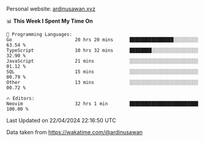 Personal website: [ardinusawan.xyz](https://ardinusawan.xyz)

<!--START_SECTION:waka-->
📊 **This Week I Spent My Time On** 

```text
💬 Programming Languages: 
Go                       20 hrs 20 mins      ████████████████░░░░░░░░░   63.54 % 
TypeScript               10 hrs 32 mins      ████████░░░░░░░░░░░░░░░░░   32.90 % 
JavaScript               21 mins             ░░░░░░░░░░░░░░░░░░░░░░░░░   01.12 % 
SQL                      15 mins             ░░░░░░░░░░░░░░░░░░░░░░░░░   00.79 % 
Other                    13 mins             ░░░░░░░░░░░░░░░░░░░░░░░░░   00.72 % 

🔥 Editors: 
Neovim                   32 hrs 1 min        █████████████████████████   100.00 % 
```


 Last Updated on 22/04/2024 22:16:50 UTC
<!--END_SECTION:waka-->
Data taken from https://wakatime.com/@ardinusawan
